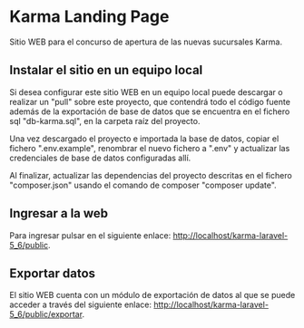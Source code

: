 Karma Landing Page
==================

Sitio WEB para el concurso de apertura de las nuevas sucursales Karma.

Instalar el sitio en un equipo local
------------------------------------
Si desea configurar este sitio WEB en un equipo local puede descargar o realizar un "pull" sobre este proyecto, que contendrá todo el código fuente además de la exportación de base de datos que se encuentra en el fichero sql "db-karma.sql", en la carpeta raíz del proyecto.

Una vez descargado el proyecto e importada la base de datos, copiar el fichero ".env.example", renombrar el nuevo fichero a ".env" y actualizar las credenciales de base de datos configuradas allí.

Al finalizar, actualizar las dependencias del proyecto descritas en el fichero "composer.json" usando el comando de composer "composer update".

Ingresar a la web
-----------------
Para ingresar pulsar en el siguiente enlace: [http://localhost/karma-laravel-5_6/public](http://localhost/karma-laravel-5_6/public).

Exportar datos
--------------
El sitio WEB cuenta con un módulo de exportación de datos al que se puede acceder a través del siguiente enlace: [http://localhost/karma-laravel-5_6/public/exportar](http://localhost/karma-laravel-5_6/public/exportar).